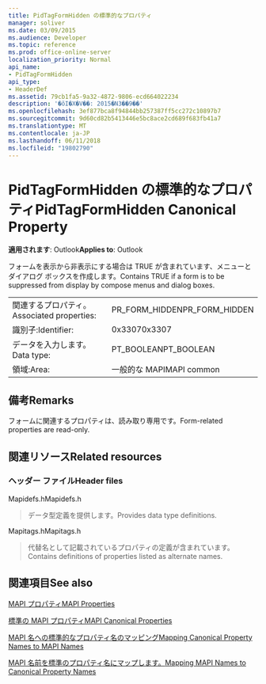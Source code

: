 ```yaml
---
title: PidTagFormHidden の標準的なプロパティ
manager: soliver
ms.date: 03/09/2015
ms.audience: Developer
ms.topic: reference
ms.prod: office-online-server
localization_priority: Normal
api_name:
- PidTagFormHidden
api_type:
- HeaderDef
ms.assetid: 79cb1fa5-9a32-4872-9806-ecd664022234
description: '�ŏI�X�V��: 2015�N3��9��'
ms.openlocfilehash: 3ef877bca8f94844bb257387ff5cc272c10897b7
ms.sourcegitcommit: 9d60cd82b5413446e5bc8ace2cd689f683fb41a7
ms.translationtype: MT
ms.contentlocale: ja-JP
ms.lasthandoff: 06/11/2018
ms.locfileid: "19802790"
---
```

# <a name="pidtagformhidden-canonical-property"></a><span data-ttu-id="8d35a-103">PidTagFormHidden の標準的なプロパティ</span><span class="sxs-lookup"><span data-stu-id="8d35a-103">PidTagFormHidden Canonical Property</span></span>

  
  
<span data-ttu-id="8d35a-104">**適用されます**: Outlook</span><span class="sxs-lookup"><span data-stu-id="8d35a-104">**Applies to**: Outlook</span></span> 
  
<span data-ttu-id="8d35a-105">フォームを表示から非表示にする場合は TRUE が含まれています、メニューとダイアログ ボックスを作成します。</span><span class="sxs-lookup"><span data-stu-id="8d35a-105">Contains TRUE if a form is to be suppressed from display by compose menus and dialog boxes.</span></span> 
  
|||
|:-----|:-----|
|<span data-ttu-id="8d35a-106">関連するプロパティ。</span><span class="sxs-lookup"><span data-stu-id="8d35a-106">Associated properties:</span></span>  <br/> |<span data-ttu-id="8d35a-107">PR_FORM_HIDDEN</span><span class="sxs-lookup"><span data-stu-id="8d35a-107">PR_FORM_HIDDEN</span></span>  <br/> |
|<span data-ttu-id="8d35a-108">識別子:</span><span class="sxs-lookup"><span data-stu-id="8d35a-108">Identifier:</span></span>  <br/> |<span data-ttu-id="8d35a-109">0x3307</span><span class="sxs-lookup"><span data-stu-id="8d35a-109">0x3307</span></span>  <br/> |
|<span data-ttu-id="8d35a-110">データを入力します。</span><span class="sxs-lookup"><span data-stu-id="8d35a-110">Data type:</span></span>  <br/> |<span data-ttu-id="8d35a-111">PT_BOOLEAN</span><span class="sxs-lookup"><span data-stu-id="8d35a-111">PT_BOOLEAN</span></span>  <br/> |
|<span data-ttu-id="8d35a-112">領域:</span><span class="sxs-lookup"><span data-stu-id="8d35a-112">Area:</span></span>  <br/> |<span data-ttu-id="8d35a-113">一般的な MAPI</span><span class="sxs-lookup"><span data-stu-id="8d35a-113">MAPI common</span></span>  <br/> |
   
## <a name="remarks"></a><span data-ttu-id="8d35a-114">備考</span><span class="sxs-lookup"><span data-stu-id="8d35a-114">Remarks</span></span>

<span data-ttu-id="8d35a-115">フォームに関連するプロパティは、読み取り専用です。</span><span class="sxs-lookup"><span data-stu-id="8d35a-115">Form-related properties are read-only.</span></span> 
  
## <a name="related-resources"></a><span data-ttu-id="8d35a-116">関連リソース</span><span class="sxs-lookup"><span data-stu-id="8d35a-116">Related resources</span></span>

### <a name="header-files"></a><span data-ttu-id="8d35a-117">ヘッダー ファイル</span><span class="sxs-lookup"><span data-stu-id="8d35a-117">Header files</span></span>

<span data-ttu-id="8d35a-118">Mapidefs.h</span><span class="sxs-lookup"><span data-stu-id="8d35a-118">Mapidefs.h</span></span>
  
> <span data-ttu-id="8d35a-119">データ型定義を提供します。</span><span class="sxs-lookup"><span data-stu-id="8d35a-119">Provides data type definitions.</span></span>
    
<span data-ttu-id="8d35a-120">Mapitags.h</span><span class="sxs-lookup"><span data-stu-id="8d35a-120">Mapitags.h</span></span>
  
> <span data-ttu-id="8d35a-121">代替名として記載されているプロパティの定義が含まれています。</span><span class="sxs-lookup"><span data-stu-id="8d35a-121">Contains definitions of properties listed as alternate names.</span></span>
    
## <a name="see-also"></a><span data-ttu-id="8d35a-122">関連項目</span><span class="sxs-lookup"><span data-stu-id="8d35a-122">See also</span></span>



[<span data-ttu-id="8d35a-123">MAPI プロパティ</span><span class="sxs-lookup"><span data-stu-id="8d35a-123">MAPI Properties</span></span>](mapi-properties.md)
  
[<span data-ttu-id="8d35a-124">標準の MAPI プロパティ</span><span class="sxs-lookup"><span data-stu-id="8d35a-124">MAPI Canonical Properties</span></span>](mapi-canonical-properties.md)
  
[<span data-ttu-id="8d35a-125">MAPI 名への標準的なプロパティ名のマッピング</span><span class="sxs-lookup"><span data-stu-id="8d35a-125">Mapping Canonical Property Names to MAPI Names</span></span>](mapping-canonical-property-names-to-mapi-names.md)
  
[<span data-ttu-id="8d35a-126">MAPI 名前を標準のプロパティ名にマップします。</span><span class="sxs-lookup"><span data-stu-id="8d35a-126">Mapping MAPI Names to Canonical Property Names</span></span>](mapping-mapi-names-to-canonical-property-names.md)


